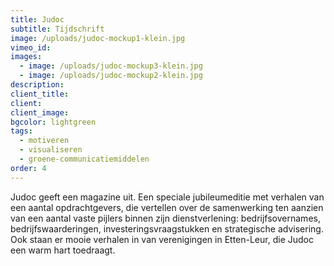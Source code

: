 ```yaml
---
title: Judoc
subtitle: Tijdschrift
image: /uploads/judoc-mockup1-klein.jpg
vimeo_id:
images:
  - image: /uploads/judoc-mockup3-klein.jpg
  - image: /uploads/judoc-mockup2-klein.jpg
description:
client_title:
client:
client_image:
bgcolor: lightgreen
tags:
  - motiveren
  - visualiseren
  - groene-communicatiemiddelen
order: 4
---
```

Judoc geeft een magazine uit. Een speciale jubileumeditie met verhalen van een aantal opdrachtgevers, die vertellen over de samenwerking ten aanzien van een aantal vaste pijlers binnen zijn dienstverlening: ­bedrijfsovernames, bedrijfswaarderingen, investeringsvraagstukken en strategische advisering. Ook staan er mooie verhalen in van ­verenigingen in Etten-Leur, die Judoc een warm hart toedraagt.&nbsp;<br>